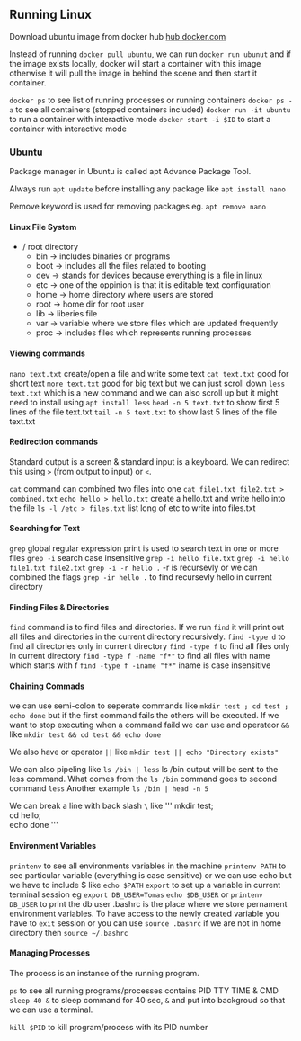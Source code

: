 ## Running Linux

Download ubuntu image from docker hub [hub.docker.com](hub.docker.com)

Instead of running `docker pull ubuntu`, we can run `docker run ubunut` and if the image exists locally, docker will start a container with this image otherwise it will pull the image in behind the scene and then start it container.

`docker ps` to see list of running processes or running containers
`docker ps -a` to see all containers (stopped containers included)
`docker run -it ubuntu` to run a container with interactive mode
`docker start -i $ID` to start a container with interactive mode

### Ubuntu

Package manager in Ubuntu is called apt Advance Package Tool.

Always run `apt update` before installing any package like `apt install nano`

Remove keyword is used for removing packages eg. `apt remove nano`

#### Linux File System

- / root directory
  - bin -> includes binaries or programs
  - boot -> includes all the files related to booting
  - dev -> stands for devices because everything is a file in linux
  - etc -> one of the oppinion is that it is editable text configuration
  - home -> home directory where users are stored
  - root -> home dir for root user
  - lib -> liberies file
  - var -> variable where we store files which are updated frequently
  - proc -> includes files which represents running processes

#### Viewing commands

`nano text.txt` create/open a file and write some text
`cat text.txt` good for short text
`more text.txt` good for big text but we can just scroll down
`less text.txt` which is a new command and we can also scroll up but it might need to install using `apt install less`
`head -n 5 text.txt` to show first 5 lines of the file text.txt
`tail -n 5 text.txt` to show last 5 lines of the file text.txt

#### Redirection commands

Standard output is a screen & standard input is a keyboard. We can redirect this using `>` (from output to input) or `<`.

`cat` command can combined two files into one
`cat file1.txt file2.txt > combined.txt`
`echo hello > hello.txt` create a hello.txt and write hello into the file
`ls -l /etc > files.txt` list long of etc to write into files.txt

#### Searching for Text

`grep` global regular expression print is used to search text in one or more files
`grep -i` search case insensitive
`grep -i hello file.txt`
`grep -i hello file1.txt file2.txt`
`grep -i -r hello .` -r is recursevly or we can combined the flags
`grep -ir hello .` to find recursevly hello in current directory

#### Finding Files & Directories

`find` command is to find files and directories. If we run `find` it will print out all files and directories in the current directory recursively.
`find -type d` to find all directories only in current directory
`find -type f` to find all files only in current directory
`find -type f -name "f*"` to find all files with name which starts with f
`find -type f -iname "f*"` iname is case insensitive

#### Chaining Commads

we can use semi-colon to seperate commands like `mkdir test ; cd test ; echo done` but if the first command fails the others will be executed. If we want to stop executing when a command faild we can use and operateor `&&` like `mkdir test && cd test && echo done`

We also have or operator `||` like `mkdir test || echo "Directory exists"`

We can also pipeling like `ls /bin | less` ls /bin output will be sent to the less command. What comes from the `ls /bin` command goes to second command `less`
Another example `ls /bin | head -n 5`

We can break a line with back slash `\` like
'''
mkdir test;\
cd hello;\
echo done
'''

#### Environment Variables

`printenv` to see all environments variables in the machine
`printenv PATH` to see particular variable (everything is case sensitive)
or we can use echo but we have to include $ like `echo $PATH`
`export` to set up a variable in current terminal session eg `export DB_USER=Tomas`
`echo $DB_USER` or `printenv DB_USER` to print the db user
.bashrc is the place where we store pernament environment variables. To have access to the newly created variable you have to `exit` session or you can use `source .bashrc` if we are not in home directory then `source ~/.bashrc`

#### Managing Processes

The process is an instance of the running program.

`ps` to see all running programs/processes contains PID TTY TIME & CMD
`sleep 40 &` to sleep command for 40 sec, `&` and put into backgroud so that we can use a terminal.

`kill $PID` to kill program/process with its PID number
